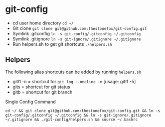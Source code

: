 git-config
==========

* cd user home directory `cd ~/`
* Git clone `git clone git@github.com:thestonefox/git-config.git`
* Symlink .gitconfig `ln -s git-config/.gitconfig ~/.gitconfig`
* Symlink .gitignore `ln -s git-ignore/.gitignore ~/.gitignore`
* Run helpers.sh to get git shortcuts `./helpers.sh`

Helpers
-------

The following alias shortcuts can be added by running `helpers.sh`

* gitl1 -n = shortcut for `git log --oneline -n` [usage: gitl1 -5]
* gits = shortcut for git status
* gitb = shortcut for git branch

Single Config Command
```
cd ~/ && git clone git@github.com:thestonefox/git-config.git && ln -s git-config/.gitconfig ~/.gitconfig && ln -s git-ignore/.gitignore ~/.gitignore && ./git-config/helpers.sh && source ~/.bashrc
```
